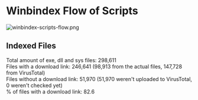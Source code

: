 # Winbindex Flow of Scripts

![winbindex-scripts-flow.png](winbindex-scripts-flow.png)

## Indexed Files

<!--FileStats-->
Total amount of exe, dll and sys files: 298,611  
Files with a download link: 246,641 (98,913 from the actual files, 147,728 from VirusTotal)  
Files without a download link: 51,970 (51,970 weren't uploaded to VirusTotal, 0 weren't checked yet)  
% of files with a download link: 82.6  
<!--/FileStats-->
